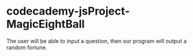 # codecademy-jsProject-MagicEightBall
The user will be able to input a question, then our program will output a random fortune.
